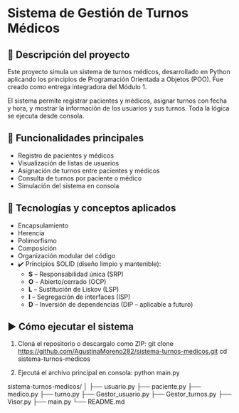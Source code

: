 # Sistema de Gestión de Turnos Médicos

## 🧠 Descripción del proyecto

Este proyecto simula un sistema de turnos médicos, desarrollado en Python aplicando los principios de Programación Orientada a Objetos (POO). Fue creado como entrega integradora del Módulo 1.

El sistema permite registrar pacientes y médicos, asignar turnos con fecha y hora, y mostrar la información de los usuarios y sus turnos. Toda la lógica se ejecuta desde consola.

## 🎯 Funcionalidades principales

- Registro de pacientes y médicos
- Visualización de listas de usuarios
- Asignación de turnos entre pacientes y médicos
- Consulta de turnos por paciente o médico
- Simulación del sistema en consola

## 🧱 Tecnologías y conceptos aplicados

- Encapsulamiento
- Herencia
- Polimorfismo
- Composición
- Organización modular del código
- ✔️ Principios SOLID (diseño limpio y mantenible):
  - **S** – Responsabilidad única (SRP)
  - **O** – Abierto/cerrado (OCP)
  - **L** – Sustitución de Liskov (LSP)
  - **I** – Segregación de interfaces (ISP)
  - **D** – Inversión de dependencias (DIP – aplicable a futuro)

## ▶️ Cómo ejecutar el sistema

1. Cloná el repositorio o descargalo como ZIP:
   git clone https://github.com/AgustinaMoreno282/sistema-turnos-medicos.git
   cd sistema-turnos-medicos

 2.  Ejecutá el archivo principal en consola:
     python main.py


sistema-turnos-medicos/
│
├── usuario.py
├── paciente.py
├── medico.py
├── turno.py
├── Gestor_usuario.py
├── Gestor_turnos.py
├── Visor.py
├── main.py
└── README.md

